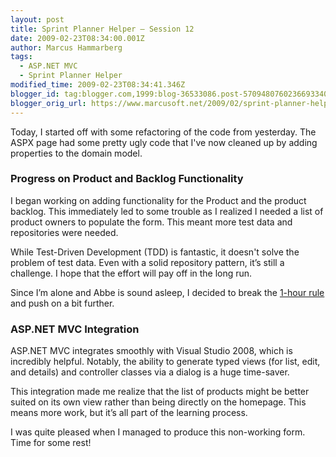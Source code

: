 ```yaml
---
layout: post
title: Sprint Planner Helper – Session 12
date: 2009-02-23T08:34:00.001Z
author: Marcus Hammarberg
tags:
  - ASP.NET MVC
  - Sprint Planner Helper
modified_time: 2009-02-23T08:34:41.346Z
blogger_id: tag:blogger.com,1999:blog-36533086.post-5709480760236693340
blogger_orig_url: https://www.marcusoft.net/2009/02/sprint-planner-helper-session-12.html
---
```


Today, I started off with some refactoring of the code from yesterday. The ASPX page had some pretty ugly code that I've now cleaned up by adding properties to the domain model.

### Progress on Product and Backlog Functionality

I began working on adding functionality for the Product and the product backlog. This immediately led to some trouble as I realized I needed a list of product owners to populate the form. This meant more test data and repositories were needed.

While Test-Driven Development (TDD) is fantastic, it doesn't solve the problem of test data. Even with a solid repository pattern, it’s still a challenge. I hope that the effort will pay off in the long run.

Since I’m alone and Abbe is sound asleep, I decided to break the [1-hour rule](https://www.marcusoft.net/2009/01/what-to-do-now-sprint-planner-helper.html) and push on a bit further.

### ASP.NET MVC Integration

ASP.NET MVC integrates smoothly with Visual Studio 2008, which is incredibly helpful. Notably, the ability to generate typed views (for list, edit, and details) and controller classes via a dialog is a huge time-saver.

This integration made me realize that the list of products might be better suited on its own view rather than being directly on the homepage. This means more work, but it’s all part of the learning process.

I was quite pleased when I managed to produce this non-working form. Time for some rest!
